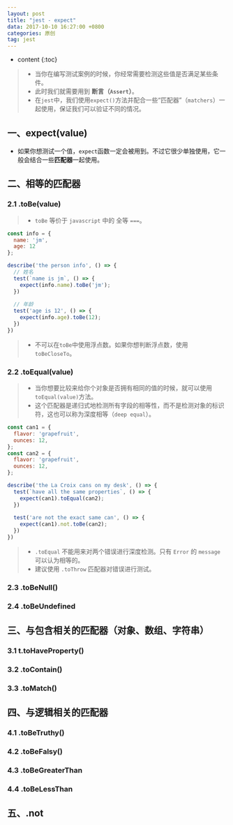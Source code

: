 ```yaml
---
layout: post
title: "jest - expect"
data: 2017-10-10 16:27:00 +0800
categories: 原创
tag: jest
---
```

* content
{:toc}

> * 当你在编写测试案例的时候，你经常需要检测这些值是否满足某些条件。
> * 此时我们就需要用到 **断言（`Assert`）**。
> * 在`jest`中，我们使用`expect()`方法并配合一些“匹配器”（`matchers`）一起使用，保证我们可以验证不同的情况。

<!-- more -->

## 一、expect(value)

* 如果你想测试一个值，`expect`函数一定会被用到。不过它很少单独使用，它一般会结合一些**匹配器**一起使用。

## 二、相等的匹配器 

### 2.1 .toBe(value)

> * `toBe` 等价于 `javascript` 中的 全等 `===`。

```js
const info = {
  name: 'jm',
  age: 12
};

describe('the person info', () => {
  // 姓名
  test(`name is jm`, () => {
    expect(info.name).toBe('jm');
  })
  
  // 年龄
  test('age is 12', () => {
    expect(info.age).toBe(12);
  })
})
```

> * 不可以在`toBe`中使用浮点数。如果你想判断浮点数，使用`toBeCloseTo`。

### 2.2 .toEqual(value)

> * 当你想要比较来给你个对象是否拥有相同的值的时候，就可以使用`toEqual(value)`方法。
> * 这个匹配器是递归式地检测所有字段的相等性，而不是检测对象的标识符，这也可以称为深度相等（`deep equal`）。

```js
const can1 = {
  flavor: 'grapefruit',
  ounces: 12,
};
const can2 = {
  flavor: 'grapefruit',
  ounces: 12,
};

describe('the La Croix cans on my desk', () => {
  test(`have all the same properties`, () => {
    expect(can1).toEqual(can2);
  })
  
  test('are not the exact same can', () => {
    expect(can1).not.toBe(can2);
  })
}) 
```

> * `.toEqual` 不能用来对两个错误进行深度检测。只有 `Error` 的 `message` 可以认为相等的。
> * 建议使用 `.toThrow` 匹配器对错误进行测试。

### 2.3 .toBeNull()

### 2.4 .toBeUndefined

## 三、与包含相关的匹配器（对象、数组、字符串）

### 3.1 t.toHaveProperty()

### 3.2 .toContain()

### 3.3 .toMatch()

## 四、与逻辑相关的匹配器

### 4.1 .toBeTruthy()

### 4.2 .toBeFalsy()

### 4.3 .toBeGreaterThan

### 4.4 .toBeLessThan

## 五、.not

